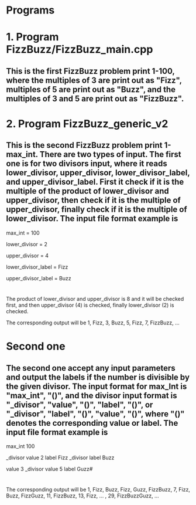 # Programs
#
# 1. Program FizzBuzz/FizzBuzz_main.cpp
##     This is the first FizzBuzz problem print 1-100, where the multiples of 3 are print out as "Fizz", multiples of 5 are print out as "Buzz", and the multiples of 3 and 5 are print out as "FizzBuzz".
#
# 2. Program FizzBuzz_generic_v2
##     This is the second FizzBuzz problem print 1-max_int.  There are two types of input. The first one is for two divisors input, where it reads lower_divisor, upper_divisor, lower_divisor_label, and upper_divisor_label. First it check if it is the multiple of the product of lower_divisor and upper_divisor, then check if it is the multiple of upper_divisor, finally check if it is the multiple of lower_divisor. The input file format example is 

max_int = 100

lower_divisor = 2 

upper_divisor = 4 

lower_divisor_label = Fizz 

upper_divisor_label = Buzz 
#
The product of lower_divisor and upper_divisor is 8 and it will be checked first, and then upper_divisor (4) is checked, finally lower_divisor (2) is checked.

The corresponding output will be 1, Fizz, 3, Buzz, 5, Fizz, 7, FizzBuzz, ...
#

# Second one
## The second one accept any input parameters and output the labels if the number is divisible by the given divisor. The input format for max_Int is "max_int", "()", and the divisor input format is "_divisor", "value", "()", "label", "()", or "_divisor", "label", "()", "value", "()", where "()" denotes the corresponding value or label.  The input file format example is

max_int 100

_divisor value 2 label Fizz _divisor label Buzz

value 3 _divisor value 5 label Guzz#
#
The corresponding output will be 1, Fizz, Buzz, Fizz, Guzz, FizzBuzz, 7, Fizz, Buzz, FizzGuzz, 11, FizzBuzz, 13, Fizz, ... , 29, FizzBuzzGuzz, ...

